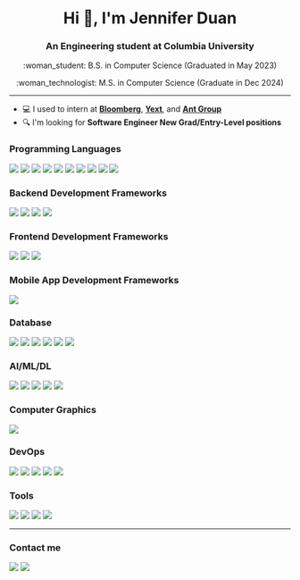 <h1 align="center">Hi 👋, I'm Jennifer Duan</h1>
<h3 align="center">An Engineering student at Columbia University</h3>
<p align="center">:woman_student: B.S. in Computer Science (Graduated in May 2023)</p>
<p align="center">:woman_technologist: M.S. in Computer Science (Graduate in Dec 2024)</p>
<hr>

- 💻 I used to intern at <a href="https://www.columbia.edu">**Bloomberg**</a>, <a href="https://www.yext.com">**Yext**</a>, and <a href="https://www.antgroup.com/en">**Ant Group**</a>
- 🔍 I'm looking for **Software Engineer New Grad/Entry-Level positions**

<h3 align="left">Programming Languages</h3>
<a href="https://www.python.org"><img src="https://img.shields.io/badge/python-3670A0?style=for-the-badge&logo=python&logoColor=ffdd54"></a>
<a href="https://www.java.com"><img src="https://img.shields.io/badge/java-%23ED8B00.svg?style=for-the-badge&logo=openjdk&logoColor=white"></a>
<a href="https://www.cprogramming.com/"><img src="https://img.shields.io/badge/c-%2300599C.svg?style=for-the-badge&logo=c&logoColor=white"></a>
<a href="https://developer.mozilla.org/en-US/docs/Web/JavaScript"><img src="https://img.shields.io/badge/javascript-%23323330.svg?style=for-the-badge&logo=javascript&logoColor=%23F7DF1E"></a>
<a href="https://www.typescriptlang.org"><img src="https://img.shields.io/badge/typescript-%23007ACC.svg?style=for-the-badge&logo=typescript&logoColor=white"></a>
<a href="https://www.w3.org/html/"><img src="https://img.shields.io/badge/html5-%23E34F26.svg?style=for-the-badge&logo=html5&logoColor=white"></a>
<a href="https://www.w3.org/Style/CSS/Overview.en.html"><img src="https://img.shields.io/badge/css3-%231572B6.svg?style=for-the-badge&logo=css3&logoColor=white"></a>
<a href="https://www.ruby-lang.org/en/"><img src="https://img.shields.io/badge/ruby-%23CC342D.svg?style=for-the-badge&logo=ruby&logoColor=white"></a>
<a href="https://developer.apple.com/swift/"><img src="https://img.shields.io/badge/swift-F54A2A?style=for-the-badge&logo=swift&logoColor=white"></a>
<a href="https://ocaml.org"><img src="https://img.shields.io/badge/OCaml-%23E98407.svg?style=for-the-badge&logo=ocaml&logoColor=white"></a>

<h3 align="left">Backend Development Frameworks</h3>
<a href="https://fastapi.tiangolo.com"><img src="https://img.shields.io/badge/FastAPI-005571?style=for-the-badge&logo=fastapi"></a>
<a href="https://flask.palletsprojects.com/en/3.0.x/"><img src="https://img.shields.io/badge/flask-%23000.svg?style=for-the-badge&logo=flask&logoColor=white"></a>
<a href="https://spring.io/"><img src="https://img.shields.io/badge/spring-%236DB33F.svg?style=for-the-badge&logo=spring&logoColor=white"></a>
<a href="https://rubyonrails.org"><img src="https://img.shields.io/badge/rails-%23CC0000.svg?style=for-the-badge&logo=ruby-on-rails&logoColor=white"></a>

<h3 align="left">Frontend Development Frameworks</h3>
<a href="https://reactjs.org/"><img src="https://img.shields.io/badge/react-%2320232a.svg?style=for-the-badge&logo=react&logoColor=%2361DAFB"></a>
<a href="https://jquery.com"><img src="https://img.shields.io/badge/jquery-%230769AD.svg?style=for-the-badge&logo=jquery&logoColor=white"></a>
<a href="https://getbootstrap.com"><img src="https://img.shields.io/badge/bootstrap-%238511FA.svg?style=for-the-badge&logo=bootstrap&logoColor=white"></a>

<h3 align="left">Mobile App Development Frameworks</h3>
<a href="https://reactnative.dev/"><img src="https://img.shields.io/badge/react_native-%2320232a.svg?style=for-the-badge&logo=react&logoColor=%2361DAFB"></a>

<h3 align="left">Database</h3>
<a href="https://www.mysql.com"><img src="https://img.shields.io/badge/mysql-4479A1.svg?style=for-the-badge&logo=mysql&logoColor=white"></a>
<a href="https://www.postgresql.org"><img src="https://img.shields.io/badge/postgres-%23316192.svg?style=for-the-badge&logo=postgresql&logoColor=white"></a>
<a href="https://firebase.google.com"><img src="https://img.shields.io/badge/firebase-a08021?style=for-the-badge&logo=firebase&logoColor=ffcd34"></a>
<a href="https://www.mongodb.com"><img src="https://img.shields.io/badge/MongoDB-%234ea94b.svg?style=for-the-badge&logo=mongodb&logoColor=white"></a>
<a href="https://neo4j.com"><img src="https://img.shields.io/badge/Neo4j-008CC1?style=for-the-badge&logo=neo4j&logoColor=white"></a>
<a href="https://aws.amazon.com/dynamodb/"><img src="https://img.shields.io/badge/Amazon%20DynamoDB-4053D6?style=for-the-badge&logo=Amazon%20DynamoDB&logoColor=white"></a>

<h3 align="left">AI/ML/DL</h3>
<a href="https://pytorch.org"><img src="https://img.shields.io/badge/PyTorch-%23EE4C2C.svg?style=for-the-badge&logo=PyTorch&logoColor=white"></a>
<a href="https://numpy.org"><img src="https://img.shields.io/badge/numpy-%23013243.svg?style=for-the-badge&logo=numpy&logoColor=white"></a>
<a href="https://pandas.pydata.org"><img src="https://img.shields.io/badge/pandas-%23150458.svg?style=for-the-badge&logo=pandas&logoColor=white"></a>
<a href="https://matplotlib.org"><img src="https://img.shields.io/badge/Matplotlib-%23ffffff.svg?style=for-the-badge&logo=Matplotlib&logoColor=black"></a>
<a href="https://scikit-learn.org/stable/"><img src="https://img.shields.io/badge/scikit--learn-%23F7931E.svg?style=for-the-badge&logo=scikit-learn&logoColor=white"></a>

<h3 align="left">Computer Graphics</h3>
<a href="https://opencv.org"><img src="https://img.shields.io/badge/opencv-%23white.svg?style=for-the-badge&logo=opencv&logoColor=white"></a>

<h3 align="left">DevOps</h3>
<a href="https://aws.amazon.com"><img src="https://img.shields.io/badge/AWS-%23FF9900.svg?style=for-the-badge&logo=amazon-aws&logoColor=white"></a>
<a href="https://cloud.google.com"><img src="https://img.shields.io/badge/GoogleCloud-%234285F4.svg?style=for-the-badge&logo=google-cloud&logoColor=white"></a>
<a href="https://www.docker.com"><img src="https://img.shields.io/badge/docker-%230db7ed.svg?style=for-the-badge&logo=docker&logoColor=white"></a>
<a href="https://www.pythonanywhere.com"><img src="https://img.shields.io/badge/pythonanywhere-%232F9FD7.svg?style=for-the-badge&logo=pythonanywhere&logoColor=151515"></a>
<a href="https://www.heroku.com"><img src="https://img.shields.io/badge/heroku-%23430098.svg?style=for-the-badge&logo=heroku&logoColor=white"></a>

<h3 align="left">Tools</h3>
<a href="https://git-scm.com"><img src="https://img.shields.io/badge/git-%23F05033.svg?style=for-the-badge&logo=git&logoColor=white"></a>
<a href="https://www.latex-project.org"><img src="https://img.shields.io/badge/latex-%23008080.svg?style=for-the-badge&logo=latex&logoColor=white"></a>
<a href="https://www.postman.com"><img src="https://img.shields.io/badge/Postman-FF6C37?style=for-the-badge&logo=postman&logoColor=white"></a>
<a href="https://www.atlassian.com/software/jira"><img src="https://img.shields.io/badge/jira-%230A0FFF.svg?style=for-the-badge&logo=jira&logoColor=white"></a>

<hr>
<h3 align="left">Contact me</h3>
<a href="https://www.linkedin.com/in/jianyang-duan/"><img src="https://img.shields.io/badge/LinkedIn-0077B5?style=for-the-badge&logo=linkedin&logoColor=white"></a>
<a href="mailto:jd3794@columbia.edu"><img src="https://img.shields.io/badge/Gmail-D14836?style=for-the-badge&logo=gmail&logoColor=white"/></a>

<!--
**jenniferduan45/jenniferduan45** is a ✨ _special_ ✨ repository because its `README.md` (this file) appears on your GitHub profile.

Here are some ideas to get you started:

- 🔭 I’m currently working on ...
- 🌱 I’m currently learning ...
- 👯 I’m looking to collaborate on ...
- 🤔 I’m looking for help with ...
- 💬 Ask me about ...
- 📫 How to reach me: ...
- 😄 Pronouns: ...
- ⚡ Fun fact: ...
-->
